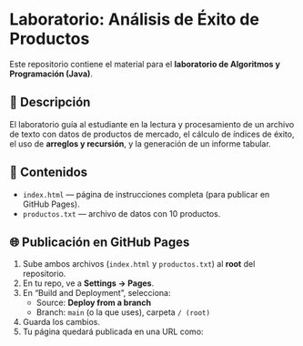 # Laboratorio: Análisis de Éxito de Productos

Este repositorio contiene el material para el **laboratorio de Algoritmos y Programación (Java)**.

## 🧠 Descripción

El laboratorio guía al estudiante en la lectura y procesamiento de un archivo de texto con datos de productos de mercado, el cálculo de índices de éxito, el uso de **arreglos y recursión**, y la generación de un informe tabular.

## 📂 Contenidos

- `index.html` — página de instrucciones completa (para publicar en GitHub Pages).  
- `productos.txt` — archivo de datos con 10 productos.

## 🌐 Publicación en GitHub Pages

1. Sube ambos archivos (`index.html` y `productos.txt`) al **root** del repositorio.
2. En tu repo, ve a **Settings → Pages**.
3. En “Build and Deployment”, selecciona:
   - Source: **Deploy from a branch**
   - Branch: `main` (o la que uses), carpeta `/ (root)`
4. Guarda los cambios.  
5. Tu página quedará publicada en una URL como:
